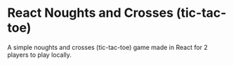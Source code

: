 # React Noughts and Crosses (tic-tac-toe)
A simple noughts and crosses (tic-tac-toe) game made in React for 2 players to play locally.
